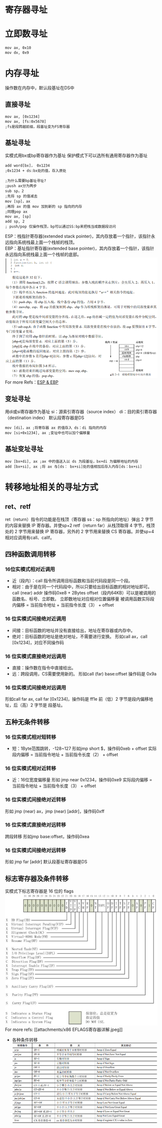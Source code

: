 # 寄存器寻址

# 立即数寻址

```
mov ax, 0x10 
mov dx, 0x9
```

# 内存寻址

操作数在内存中，默认段基址在DS中

## 直接寻址

```
mov ax, [0x1234]
mov ax, [fs:0x5678]
;fs是段跨越前缀，段基址变为FS寄存器
```

## 基址寻址

实模式用bx或bp寄存器作为基址
保护模式下可以选所有通用寄存器作为基址

```
add word[bx]， 0x1234
;0x1234 + ds:bx处的值，存入原处

;为什么需要bp基址寻址?
;push ax分为两步
sub sp，2 
;先将 sp 的值减去
mov [sp]，ax
;再将 ax 的值 mov 加到新的 sp 指向的内存
;同理pop ax
mov ax, [sp]
add sp, 2
; push/pop 仅操作栈顶，bp可以通过SS:bp来把栈当成数据段访问
```

ESP：栈指针寄存器(extended stack pointer)，其内存放着一个指针，该指针永远指向系统栈最上面一个栈帧的栈顶。  
EBP：基址指针寄存器(extended base pointer)，其内存放着一个指针，该指针永远指向系统栈最上面一个栈帧的底部。
![](attachments/Pasted%20image%2020230313215938.png)
For more Refs：[ESP & EBP](OS_LAB/从汇编角度理解%20ebp&esp%20寄存器、函数调用过程、函数参数传递以及堆栈平衡.md)

## 变址寻址

用di或si寄存器作为基址
si：源索引寄存器（source index）
di：目的索引寄存器（destination index）
默认段寄存器是DS

```
mov [di]，ax ;将寄存器 ax 的值存入 ds：di 指向的内存
mov [si+0x1234], ax ;变址中也可以加个偏移量
```

## 基址变址寻址

```
mov [bx+di], ax ;ax 中的值送入以 ds 为段基址，bx+di 为偏移地址的内存
add [bx+si], ax ;将 ax 与[ds： bx+si]处的值相加后存入内存[ds：bx+si]
```

# 转移地址相关的寻址方式

## ret、retf

ret（return）指令的功能是在栈顶（寄存器 ss：sp 所指向的地址）弹出 2 字节的内容来替换 IP 寄存器。并使sp+2
retf（return far）从栈顶取得 4 字节，栈顶处的 2 字节用来替换 IP 寄存器，另外的 2 字节用来替换 CS 寄存器。并使sp+4
相对应调用有call、callf。

## 四种函数调用转移

### 16位实模式相对近调用

- 近（段内）：call 指令所调用目标函数和当前代码段是同一个段。
- 相对：由于是在同一个代码段中，所以只要给出目标函数的相对地址即可。
call (near) addr
操作码0xe8 + 2Bytes offset（段内64KB）可以是被调用的函数名、标号、立即数。
立即数地址对应相对位置偏移量
被调用函数实际段内偏移 = 当前指令地址 + 当前指令长度（3） + offset

### 16 位实模式间接绝对近调用

- 间接：目标函数的地址并没有直接给出，地址在寄存器或内存中。
- 绝对：目标函数的地址是绝对地址，不需要进行变换。
形如call ax，call \[0x1234\]，对应不同操作码

### 16 位实模式直接绝对远调用

- 直接：操作数在指令中直接给出。
- 远：跨段调用，CS需要使用新的。
形如call (far) base:offset 操作码是 0x9a

### 16 位实模式间接绝对远调用

形如call far ax, call far \[0x1234\]，操作码是 ff1e
前（低）2 字节是段内偏移地址，后（高）2 字节是 段基址。

## 五种无条件转移

### 16 位实模式相对短转移

- 短：1Byte范围跳转，-128~127
形如jmp short $，操作码0xeb + offset
实际段内偏移 = 当前指令地址 + 当前指令长度（2） + offset

### 16 位实模式相对近转移

- 近：16位宽度偏移量
形如 jmp near 0x1234，操作码0xe9
实际段内偏移 = 当前指令地址 + 当前指令长度（3） + offset

### 16 位实模式间接绝对近转移

形如 jmp (near) ax，jmp (near) \[addr\]，操作码0xff

### 16 位实模式直接绝对远转移

跨段转移
形如jmp base:offset，操作码0xea

### 16 位实模式间接绝对远转移

形如 jmp far \[addr\]
默认段基址寄存器是DS

## 标志寄存器及条件转移

实模式下标志寄存器是 16 位的 flags
![](attachments/Pasted%20image%2020230314111025.png)
For more refs: [[attachments/x86 EFLAGS寄存器详解.jpeg]]

- 各种条件转移
![](attachments/Pasted%20image%2020230314111727.png)
